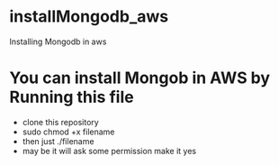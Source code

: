 # installMongodb_aws
Installing Mongodb in aws

<h1>You can install Mongob in  AWS by Running this file</h1>
<ul>
  <li> clone this repository</li>
  <li>sudo chmod +x filename </li> 
  <li> then just ./filename </li>
  <li>may be it will ask some permission make it yes </li>
   
  </ul>
 
 

